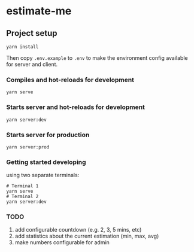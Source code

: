 # estimate-me

## Project setup

```
yarn install
```

Then copy `.env.example` to `.env` to make the environment config available for server and client.

### Compiles and hot-reloads for development

```
yarn serve
```

### Starts server and hot-reloads for development

```
yarn server:dev
```

### Starts server for production

```
yarn server:prod
```

### Getting started developing

using two separate terminals:

```
# Terminal 1
yarn serve
# Terminal 2
yarn server:dev
```

### TODO

1. add configurable countdown (e.g. 2, 3, 5 mins, etc)
1. add statistics about the current estimation (min, max, avg)
1. make numbers configurable for admin
